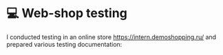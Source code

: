 #  💻 Web-shop testing
I conducted testing in an online store https://intern.demoshopping.ru/ and prepared various testing documentation: